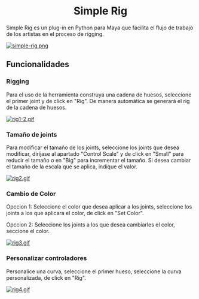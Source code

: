 <h1 align="center">Simple Rig</h1>

Simple Rig es un plug-in en Python para Maya que facilita el flujo de trabajo de los artistas en el proceso de rigging.


[![simple-rig.png](https://i.postimg.cc/g2pt2gxs/simple-rig.png)](https://postimg.cc/4m8Q8bbH)

## Funcionalidades

### Rigging

Para el uso de la herramienta construya una cadena de huesos, seleccione el primer joint y de click en "Rig". De manera automática se generará el rig de la cadena de huesos. 

[![rig1-2.gif](https://i.postimg.cc/769kk4Fy/rig1-2.gif)](https://postimg.cc/zbyMCsDd)

### Tamaño de joints

Para modificar el tamaño de los joints, seleccione los joints que desea modificar, diríjase al apartado "Control Scale" y de click en "Small" para reducir el tamaño o en "Big" para incrementar el tamaño. Si desea cambiar el tamaño de la escala que se aplica, indique el valor.

[![rig2.gif](https://i.postimg.cc/2jHMw1kY/rig2.gif)](https://postimg.cc/vDV08Hx2)

### Cambio de Color

Opccion 1: Seleccione el color que desea aplicar a los joints, seleccione los joints a los que aplicara el color, de click en "Set Color".

Opccion 2: Seleccione los joints a los que desea cambiarles el color, seccione el color.

[![rig3.gif](https://i.postimg.cc/htmYcM94/rig3.gif)](https://postimg.cc/LJHDVtCG)

### Personalizar controladores

Personalice una curva, seleccione el primer hueso, seleccione la curva personalizada, de click en "Rig".

[![rig4.gif](https://i.postimg.cc/fbhrLXKc/rig4.gif)](https://postimg.cc/cvXmkvPC)
